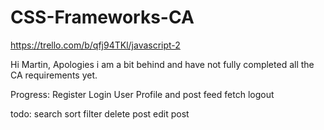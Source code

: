 # CSS-Frameworks-CA

https://trello.com/b/qfj94TKl/javascript-2

Hi Martin, Apologies i am a bit behind and have not fully completed all the CA requirements yet.

Progress:
Register
Login
User Profile and post feed fetch
logout

todo:
search
sort
filter
delete post
edit post

